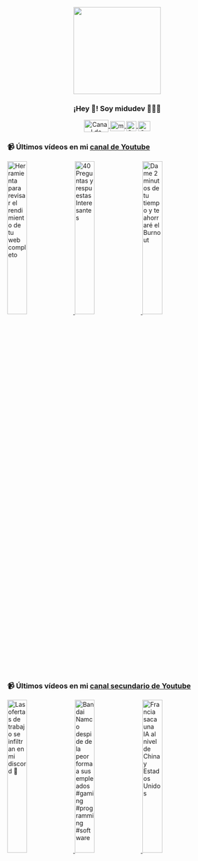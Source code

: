 <p align="center" width="300">
   <img align="center" width="200" src="https://user-images.githubusercontent.com/1561955/106762302-fda9de00-6635-11eb-99be-3ef744e60c0e.png" />
   <h3 align="center">¡Hey 👋! Soy midudev 👨🏻‍💻</h3>
</p>

<p align="center">
   <a href="https://twitch.tv/midudev" target="blank">
    <img align="center" src="https://upload.wikimedia.org/wikipedia/commons/c/ce/Twitch_logo_2019.svg" alt="Canal de Twitch de midudev" height="28px" width="56px" />
  </a>
  <span style="width: 8px;"> </span>
   <a href="https://youtube.com/midudev" target="blank">
    <img align="center" src="https://upload.wikimedia.org/wikipedia/commons/0/09/YouTube_full-color_icon_%282017%29.svg" alt="midudev" height="23px" width="33px" />
  </a>
  <span style="width: 8px;"> </span>
  <a href="https://instagram.com/midu.dev" target="blank">
    <img align="center" src="https://upload.wikimedia.org/wikipedia/commons/e/e7/Instagram_logo_2016.svg" alt="Canal de Instagram de midu.dev" height="23px" width="23px" />
  </a>
  <span style="width: 8px;"> </span>
  <a href="https://twitter.com/midudev" target="blank">
    <img align="center" src="https://upload.wikimedia.org/wikipedia/commons/thumb/6/6f/Logo_of_Twitter.svg/2491px-Logo_of_Twitter.svg.png" alt="Canal de Twitter de midudev" height="23px" width="28px" />
  </a>
</p>

### 📹 Últimos vídeos en mi [canal de Youtube](https://youtube.com/midudev?sub_confirmation=1)

<a href='https://youtu.be/BdPlhIcJBzc' target='_blank'>
  <img width='30%' src='https://img.youtube.com/vi/BdPlhIcJBzc/mqdefault.jpg' alt='Herramienta para revisar el rendimiento de tu web completo' />
</a>
<a href='https://youtu.be/g8eoq9b7U2c' target='_blank'>
  <img width='30%' src='https://img.youtube.com/vi/g8eoq9b7U2c/mqdefault.jpg' alt='40 Preguntas y respuestas Interesantes' />
</a>
<a href='https://youtu.be/PcyJtX8gBPI' target='_blank'>
  <img width='30%' src='https://img.youtube.com/vi/PcyJtX8gBPI/mqdefault.jpg' alt='Dame 2 minutos de tu tiempo y te ahorraré el Burnout' />
</a>

### 📹 Últimos vídeos en mi [canal secundario de Youtube](https://youtube.com/midulive?sub_confirmation=1)

<a href='https://youtu.be/8FWeiFRRpeA' target='_blank'>
  <img width='30%' src='https://img.youtube.com/vi/8FWeiFRRpeA/mqdefault.jpg' alt='Las ofertas de trabajo se infiltran en mi discord 💩' />
</a>
<a href='https://youtu.be/WTHmGeW-yoM' target='_blank'>
  <img width='30%' src='https://img.youtube.com/vi/WTHmGeW-yoM/mqdefault.jpg' alt='Bandai Namco despide de la peor forma a sus empleados #gaming #programming #software' />
</a>
<a href='https://youtu.be/_MZO3Deb9oY' target='_blank'>
  <img width='30%' src='https://img.youtube.com/vi/_MZO3Deb9oY/mqdefault.jpg' alt='Francia saca una IA al nivel de China y Estados Unidos' />
</a>